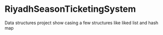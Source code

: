 # RiyadhSeasonTicketingSystem

Data structures project show casing a few structures like liked list and hash map